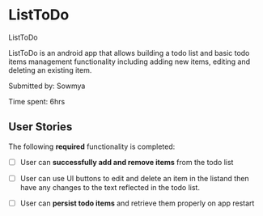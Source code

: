 # ListToDo

ListToDo

ListToDo is an android app that allows building a todo list and basic todo items management functionality including adding new items, editing and deleting an existing item.

Submitted by: Sowmya

Time spent: 6hrs

## User Stories

The following **required** functionality is completed:

* [ ] User can **successfully add and remove items** from the todo list
* [ ] User can use UI buttons to edit and delete an item in the listand then have any changes to the text reflected in the todo list.
* [ ] User can **persist todo items** and retrieve them properly on app restart


